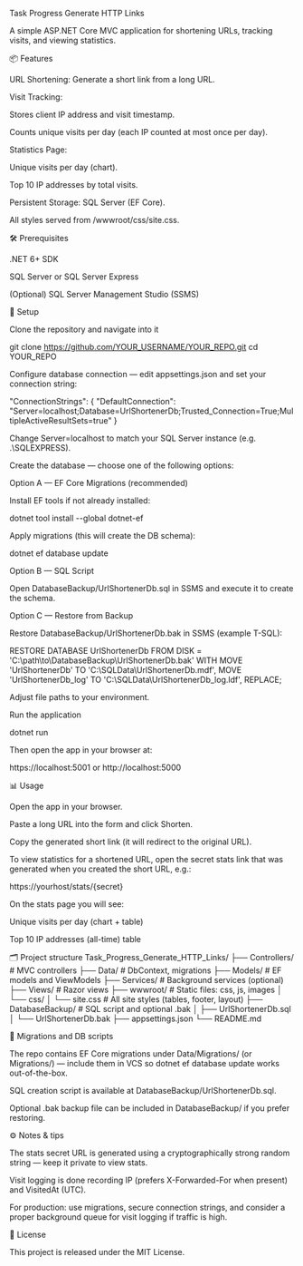 Task Progress Generate HTTP Links

A simple ASP.NET Core MVC application for shortening URLs, tracking visits, and viewing statistics.

📦 Features

URL Shortening: Generate a short link from a long URL.

Visit Tracking:

Stores client IP address and visit timestamp.

Counts unique visits per day (each IP counted at most once per day).

Statistics Page:

Unique visits per day (chart).

Top 10 IP addresses by total visits.

Persistent Storage: SQL Server (EF Core).

All styles served from /wwwroot/css/site.css.

🛠 Prerequisites

.NET 6+ SDK

SQL Server or SQL Server Express

(Optional) SQL Server Management Studio (SSMS)

🚀 Setup

Clone the repository and navigate into it

git clone https://github.com/YOUR_USERNAME/YOUR_REPO.git
cd YOUR_REPO


Configure database connection — edit appsettings.json and set your connection string:

"ConnectionStrings": {
  "DefaultConnection": "Server=localhost;Database=UrlShortenerDb;Trusted_Connection=True;MultipleActiveResultSets=true"
}


Change Server=localhost to match your SQL Server instance (e.g. .\SQLEXPRESS).

Create the database — choose one of the following options:

Option A — EF Core Migrations (recommended)

Install EF tools if not already installed:

dotnet tool install --global dotnet-ef


Apply migrations (this will create the DB schema):

dotnet ef database update


Option B — SQL Script

Open DatabaseBackup/UrlShortenerDb.sql in SSMS and execute it to create the schema.

Option C — Restore from Backup

Restore DatabaseBackup/UrlShortenerDb.bak in SSMS (example T-SQL):

RESTORE DATABASE UrlShortenerDb
FROM DISK = 'C:\path\to\DatabaseBackup\UrlShortenerDb.bak'
WITH MOVE 'UrlShortenerDb' TO 'C:\SQLData\UrlShortenerDb.mdf',
     MOVE 'UrlShortenerDb_log' TO 'C:\SQLData\UrlShortenerDb_log.ldf',
     REPLACE;


Adjust file paths to your environment.

Run the application

dotnet run


Then open the app in your browser at:

https://localhost:5001  or  http://localhost:5000

📊 Usage

Open the app in your browser.

Paste a long URL into the form and click Shorten.

Copy the generated short link (it will redirect to the original URL).

To view statistics for a shortened URL, open the secret stats link that was generated when you created the short URL, e.g.:

https://yourhost/stats/{secret}


On the stats page you will see:

Unique visits per day (chart + table)

Top 10 IP addresses (all-time) table

🗂 Project structure
Task_Progress_Generate_HTTP_Links/
├── Controllers/          # MVC controllers
├── Data/                 # DbContext, migrations
├── Models/               # EF models and ViewModels
├── Services/             # Background services (optional)
├── Views/                # Razor views
├── wwwroot/              # Static files: css, js, images
│   └── css/
│       └── site.css      # All site styles (tables, footer, layout)
├── DatabaseBackup/       # SQL script and optional .bak
│   ├── UrlShortenerDb.sql
│   └── UrlShortenerDb.bak
├── appsettings.json
└── README.md

🧾 Migrations and DB scripts

The repo contains EF Core migrations under Data/Migrations/ (or Migrations/) — include them in VCS so dotnet ef database update works out-of-the-box.

SQL creation script is available at DatabaseBackup/UrlShortenerDb.sql.

Optional .bak backup file can be included in DatabaseBackup/ if you prefer restoring.

⚙️ Notes & tips

The stats secret URL is generated using a cryptographically strong random string — keep it private to view stats.

Visit logging is done recording IP (prefers X-Forwarded-For when present) and VisitedAt (UTC).

For production: use migrations, secure connection strings, and consider a proper background queue for visit logging if traffic is high.

📜 License

This project is released under the MIT License.
